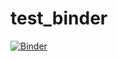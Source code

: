 # test_binder
[![Binder](http://mybinder.org/badge.svg)](http://mybinder.org/repo/dennissergeev/test_binder)
